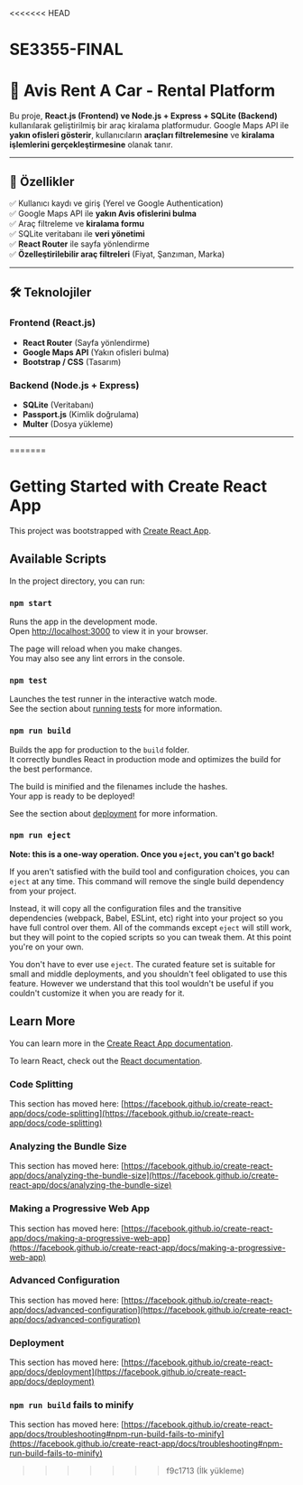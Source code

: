 <<<<<<< HEAD

# SE3355-FINAL
# 🚗 Avis Rent A Car - Rental Platform

Bu proje, **React.js (Frontend) ve Node.js + Express + SQLite (Backend)** kullanılarak geliştirilmiş bir araç kiralama platformudur. Google Maps API ile **yakın ofisleri gösterir**, kullanıcıların **araçları filtrelemesine** ve **kiralama işlemlerini gerçekleştirmesine** olanak tanır.

---

## 📌 **Özellikler**
✅ Kullanıcı kaydı ve giriş (Yerel ve Google Authentication)  
✅ Google Maps API ile **yakın Avis ofislerini bulma**  
✅ Araç filtreleme ve **kiralama formu**  
✅ SQLite veritabanı ile **veri yönetimi**  
✅ **React Router** ile sayfa yönlendirme  
✅ **Özelleştirilebilir araç filtreleri** (Fiyat, Şanzıman, Marka)  

---

## 🛠 **Teknolojiler**
### **Frontend (React.js)**
- **React Router** (Sayfa yönlendirme)
- **Google Maps API** (Yakın ofisleri bulma)
- **Bootstrap / CSS** (Tasarım)

### **Backend (Node.js + Express)**
- **SQLite** (Veritabanı)
- **Passport.js** (Kimlik doğrulama)
- **Multer** (Dosya yükleme)

---
=======
# Getting Started with Create React App

This project was bootstrapped with [Create React App](https://github.com/facebook/create-react-app).

## Available Scripts

In the project directory, you can run:

### `npm start`

Runs the app in the development mode.\
Open [http://localhost:3000](http://localhost:3000) to view it in your browser.

The page will reload when you make changes.\
You may also see any lint errors in the console.

### `npm test`

Launches the test runner in the interactive watch mode.\
See the section about [running tests](https://facebook.github.io/create-react-app/docs/running-tests) for more information.

### `npm run build`

Builds the app for production to the `build` folder.\
It correctly bundles React in production mode and optimizes the build for the best performance.

The build is minified and the filenames include the hashes.\
Your app is ready to be deployed!

See the section about [deployment](https://facebook.github.io/create-react-app/docs/deployment) for more information.

### `npm run eject`

**Note: this is a one-way operation. Once you `eject`, you can't go back!**

If you aren't satisfied with the build tool and configuration choices, you can `eject` at any time. This command will remove the single build dependency from your project.

Instead, it will copy all the configuration files and the transitive dependencies (webpack, Babel, ESLint, etc) right into your project so you have full control over them. All of the commands except `eject` will still work, but they will point to the copied scripts so you can tweak them. At this point you're on your own.

You don't have to ever use `eject`. The curated feature set is suitable for small and middle deployments, and you shouldn't feel obligated to use this feature. However we understand that this tool wouldn't be useful if you couldn't customize it when you are ready for it.

## Learn More

You can learn more in the [Create React App documentation](https://facebook.github.io/create-react-app/docs/getting-started).

To learn React, check out the [React documentation](https://reactjs.org/).

### Code Splitting

This section has moved here: [https://facebook.github.io/create-react-app/docs/code-splitting](https://facebook.github.io/create-react-app/docs/code-splitting)

### Analyzing the Bundle Size

This section has moved here: [https://facebook.github.io/create-react-app/docs/analyzing-the-bundle-size](https://facebook.github.io/create-react-app/docs/analyzing-the-bundle-size)

### Making a Progressive Web App

This section has moved here: [https://facebook.github.io/create-react-app/docs/making-a-progressive-web-app](https://facebook.github.io/create-react-app/docs/making-a-progressive-web-app)

### Advanced Configuration

This section has moved here: [https://facebook.github.io/create-react-app/docs/advanced-configuration](https://facebook.github.io/create-react-app/docs/advanced-configuration)

### Deployment

This section has moved here: [https://facebook.github.io/create-react-app/docs/deployment](https://facebook.github.io/create-react-app/docs/deployment)

### `npm run build` fails to minify

This section has moved here: [https://facebook.github.io/create-react-app/docs/troubleshooting#npm-run-build-fails-to-minify](https://facebook.github.io/create-react-app/docs/troubleshooting#npm-run-build-fails-to-minify)
>>>>>>> f9c1713 (İlk yükleme)

